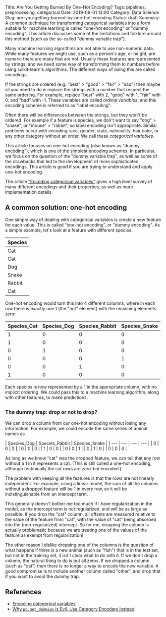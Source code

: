 Title: Are You Getting Burned By One-Hot Encoding?
Tags: pipelines, preprocessing, categorical
Date: 2019-09-01 13:00
Category: Data Science
Slug: are-you-getting-burned-by-one-hot-encoding
Status: draft
Summary: A common technique for transforming categorical variables into a form suitable for machine learning is called "one-hot encoding" or "dummy encoding". This article discusses some of the limitations and folklore around this method (such as the so-called "dummy variable trap").

Many machine learning algorithms are not able to use non-numeric data. While many features we might use, such as a person's age, or height, are numeric there are many that are not. Usually these features are represented by strings, and we need some way of transforming them to numbers before using scikit-learn's algorithms. The different ways of doing this are called _encodings_.

If the strings are ordered (e.g. "best" > "good" > "fair" > "bad") then maybe all you need to do is replace the strings with a number that respect the same ordering. For example, replace "best" with 2, "good" with 1, "fair" with 0, and "bad" with -1. These variables are called _ordinal variables_, and this encoding scheme is referred to as "label encoding".

Often there will be differences between the strings, but they won't be ordered. For example if a feature is species, we don't want to say "dog" > "snake", or "mouse" > "rabbit", so label encoding isn't appropriate. Similar problems occur with encoding race, gender, state, nationality, hair color, or any other category without an order. We call these _categorical variables_.

This article focuses on one-hot encoding (also known as "dummy encoding"), which is one of the simplest encoding schemes. In particular, we focus on the question of the "dummy variable trap", as well as some of the drawbacks that led to the development of more sophisticated encodings. This article is good if you are trying to understand and apply one-hot encoding.

The article ["Encoding categorical variables"](/encoding-categorical-variables.html) gives a high level survey of many different encodings and their properties, as well as more implementation details.

## A common solution: one-hot encoding

One simple way of dealing with categorical variables is create a new feature for each value. This is called "one-hot encoding", or "dummy encoding". As a simple example, let's look at a feature with different species:

| Species |
| --- |
| Cat |
| Cat |
| Dog |
| Snake|
| Rabbit |
| Cat |

One-hot encoding would turn this into 4 different columns, where in each row there is exactly one 1 (the "hot" element) with the remaining elements zero:

| Species_Cat | Species_Dog | Species_Rabbit | Species_Snake |
| --- | --- | --- | --- |
| 1 | 0 | 0 | 0 |
| 1 | 0 | 0 | 0 |
| 0 | 1 | 0 | 0 |
| 0 | 0 | 0 | 1 |
| 0 | 0 | 1 | 0 |
| 1 | 0 | 0 | 0 |

Each species is now represented by a 1 in the appropriate column, with no implicit ordering. We could pass this to a machine learning algorithm, along with other features, to make predictions.

## 

### The dummy trap: drop or not to drop?

We can drop a column from our one-hot encoding without losing any information. For example, we could encode the same series of animal names as


| Species_Dog | Species_Rabbit | Species_Snake |
| --- | --- | --- | --- |
| 0 | 0 | 0 |
| 0 | 0 | 0 |
| 1 | 0 | 0 |
| 0 | 0 | 1 |
| 0 | 1 | 0 |
| 0 | 0 | 0 |

As long as we know "cat" was the dropped feature, we can tell that any row without a 1 in it represents a cat. (This is still called a one-hot encoding, although technically the cat rows are _zero_-hot encoded.)

The problem with keeping all the features is that the rows are not linearly independent. For example, using a linear model, the sum of all the columns without a dropped feature will be 1 in every row, so it will be indistinguishable from an intercept term.

This generally doesn't bother me too much if I have regularization in the model, as the intercept term is not regularized, and will be as large as possible. If you drop the "cat" column, all offsets are measured relative to the value of the feature from "cat", with the value of "cat" being absorbed into the (non-regularized) intercept. So for me, dropping the column is actually problematic because we are treating one of the values of the feature as exempt from regularization!

The other reason I dislike dropping one of the columns is the question of what happens if there is a new animal (such as "fish") that is in the test set, but not in the training set, it isn't clear what to do with it. If we don't drop a column, the natural thing to do is put all zeros. If we dropped a column (such as "cat") then there is no longer a way to encode the new variable. A good compromise is to include another column called "other", and drop that if you want to avoid the dummy trap.


## References

* [Encoding categorical variables](/encoding-categorical-variables.html)
* [Why `pd.get_dummies` is Evil, Use Category Encoders Instead](/get-dummies-is-evil.html)
